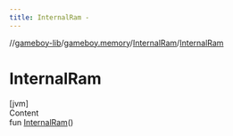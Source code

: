 ```yaml
---
title: InternalRam -
---
```

//[gameboy-lib](../../index.md)/[gameboy.memory](../index.md)/[InternalRam](index.md)/[InternalRam](-internal-ram.md)



# InternalRam  
[jvm]  
Content  
fun [InternalRam](-internal-ram.md)()  



